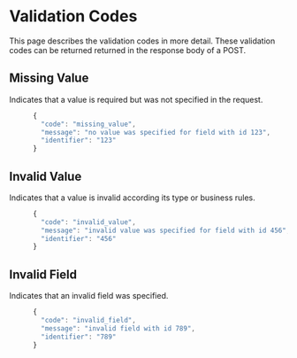 # Validation Codes
This page describes the validation codes in more detail.
These validation codes can be returned returned in the response body of a POST.

## Missing Value
Indicates that a value is required but was not specified in the request.
```javascript
      {
        "code": "missing_value",
        "message": "no value was specified for field with id 123",
        "identifier": "123"
      }
```

## Invalid Value
Indicates that a value is invalid according its type or business rules.
```javascript
      {
        "code": "invalid_value",
        "message": "invalid value was specified for field with id 456",
        "identifier": "456"
      }
```

## Invalid Field
Indicates that an invalid field was specified.
```javascript
      {
        "code": "invalid_field",
        "message": "invalid field with id 789",
        "identifier": "789"
      }
```
